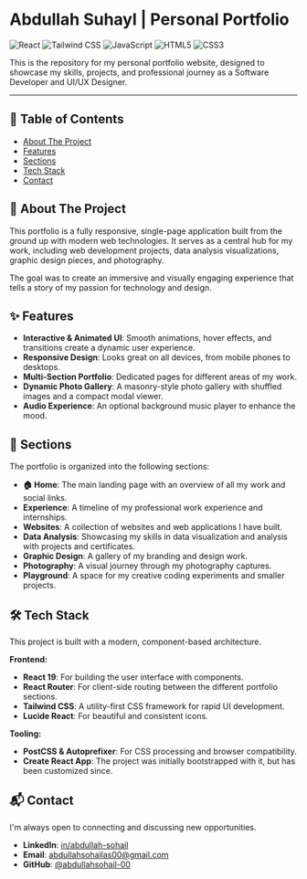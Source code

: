 # Abdullah Suhayl | Personal Portfolio

![React](https://img.shields.io/badge/React-19-blue?style=for-the-badge&logo=react)
![Tailwind CSS](https://img.shields.io/badge/Tailwind_CSS-3-38B2AC?style=for-the-badge&logo=tailwind-css)
![JavaScript](https://img.shields.io/badge/JavaScript-ES6%2B-F7DF1E?style=for-the-badge&logo=javascript)
![HTML5](https://img.shields.io/badge/HTML5-E34F26?style=for-the-badge&logo=html5)
![CSS3](https://img.shields.io/badge/CSS3-1572B6?style=for-the-badge&logo=css3)

This is the repository for my personal portfolio website, designed to showcase my skills, projects, and professional journey as a Software Developer and UI/UX Designer.

---

## 📜 Table of Contents

- [About The Project](#about-the-project)
- [Features](#-features)
- [Sections](#-sections)
- [Tech Stack](#-tech-stack)
- [Contact](#-contact)

## 🚀 About The Project

This portfolio is a fully responsive, single-page application built from the ground up with modern web technologies. It serves as a central hub for my work, including web development projects, data analysis visualizations, graphic design pieces, and photography.

The goal was to create an immersive and visually engaging experience that tells a story of my passion for technology and design.

## ✨ Features

- **Interactive & Animated UI**: Smooth animations, hover effects, and transitions create a dynamic user experience.
- **Responsive Design**: Looks great on all devices, from mobile phones to desktops.
- **Multi-Section Portfolio**: Dedicated pages for different areas of my work.
- **Dynamic Photo Gallery**: A masonry-style photo gallery with shuffled images and a compact modal viewer.
- **Audio Experience**: An optional background music player to enhance the mood.

## 📁 Sections

The portfolio is organized into the following sections:

- **🏠 Home**: The main landing page with an overview of all my work and social links.
- **Experience**: A timeline of my professional work experience and internships.
- **Websites**: A collection of websites and web applications I have built.
- **Data Analysis**: Showcasing my skills in data visualization and analysis with projects and certificates.
- **Graphic Design**: A gallery of my branding and design work.
- **Photography**: A visual journey through my photography captures.
- **Playground**: A space for my creative coding experiments and smaller projects.

## 🛠️ Tech Stack

This project is built with a modern, component-based architecture.

**Frontend:**
*   **React 19**: For building the user interface with components.
*   **React Router**: For client-side routing between the different portfolio sections.
*   **Tailwind CSS**: A utility-first CSS framework for rapid UI development.
*   **Lucide React**: For beautiful and consistent icons.

**Tooling:**
*   **PostCSS & Autoprefixer**: For CSS processing and browser compatibility.
*   **Create React App**: The project was initially bootstrapped with it, but has been customized since.

## 📬 Contact

I'm always open to connecting and discussing new opportunities.

- **LinkedIn**: [in/abdullah-sohail](https://www.linkedin.com/in/abdullah-sohail)
- **Email**: [abdullahsohailas00@gmail.com](mailto:abdullahsohailas00@gmail.com)
- **GitHub**: [@abdullahsohail-00](https://github.com/abdullahsohail-00)
